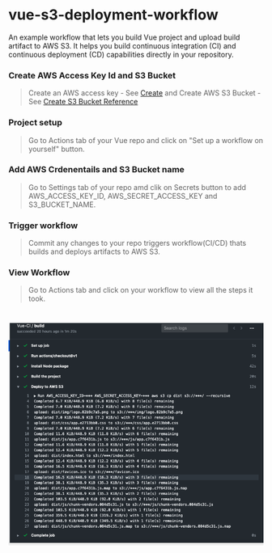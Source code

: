 # vue-s3-deployment-workflow

An example workflow that lets you build Vue project and upload build artifact to AWS S3. It helps you build continuous integration (CI) and continuous deployment (CD) capabilities directly in your repository.

### Create AWS Access Key Id and S3 Bucket

> Create an AWS access key - See [Create](https://aws.amazon.com/premiumsupport/knowledge-center/create-access-key/)
and Create AWS S3 Bucket - See [Create S3 Bucket Reference](https://docs.aws.amazon.com/AmazonS3/latest/gsg/CreatingABucket.html)

### Project setup

> Go to Actions tab of your Vue repo and click on "Set up a workflow on yourself" button.


### Add AWS Crdenentails and S3 Bucket name

> Go to Settings tab of your repo amd clik on Secrets button to add AWS_ACCESS_KEY_ID, AWS_SECRET_ACCESS_KEY and S3_BUCKET_NAME.

### Trigger workflow

> Commit any changes to your repo triggers workflow(CI/CD) thats builds and deploys artifacts to AWS S3.

### View Workflow

> Go to Actions tab and click on your workflow to view all the steps it took.


![Workflow View](ci-cd.png)
=======

